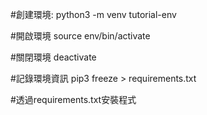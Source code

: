 #創建環境:
python3 -m venv tutorial-env

#開啟環境
source env/bin/activate

#關閉環境
deactivate

#記錄環境資訊
pip3 freeze > requirements.txt

#透過requirements.txt安裝程式
